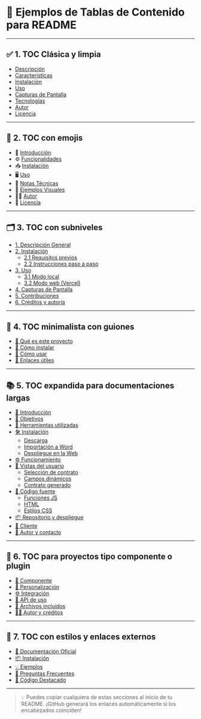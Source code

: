 # 🎯 Ejemplos de Tablas de Contenido para README

---

## ✅ 1. TOC Clásica y limpia

- [Descripción](#descripción)
- [Características](#características)
- [Instalación](#instalación)
- [Uso](#uso)
- [Capturas de Pantalla](#capturas-de-pantalla)
- [Tecnologías](#tecnologías)
- [Autor](#autor)
- [Licencia](#licencia)

---

## 🧭 2. TOC con emojis

- 📌 [Introducción](#introducción)
- ⚙️ [Funcionalidades](#funcionalidades)
- 📥 [Instalación](#instalación)
- 🖥️ [Uso](#uso)
- 🧠 [Notas Técnicas](#notas-técnicas)
- 📸 [Ejemplos Visuales](#ejemplos-visuales)
- 👨‍💻 [Autor](#autor)
- 🪪 [Licencia](#licencia)

---

## 🗂️ 3. TOC con subniveles

- [1. Descripción General](#1-descripción-general)
- [2. Instalación](#2-instalación)
  - [2.1 Requisitos previos](#21-requisitos-previos)
  - [2.2 Instrucciones paso a paso](#22-instrucciones-paso-a-paso)
- [3. Uso](#3-uso)
  - [3.1 Modo local](#31-modo-local)
  - [3.2 Modo web (Vercel)](#32-modo-web-vercel)
- [4. Capturas de Pantalla](#4-capturas-de-pantalla)
- [5. Contribuciones](#5-contribuciones)
- [6. Créditos y autoría](#6-créditos-y-autoría)

---

## 🎯 4. TOC minimalista con guiones

- [🔹 Qué es este proyecto](#-qué-es-este-proyecto)
- [🔧 Cómo instalar](#-cómo-instalar)
- [🚀 Cómo usar](#-cómo-usar)
- [📎 Enlaces útiles](#-enlaces-útiles)

---

## 📚 5. TOC expandida para documentaciones largas

- [📖 Introducción](#introducción)
- [🎯 Objetivos](#objetivos)
- [🧰 Herramientas utilizadas](#herramientas-utilizadas)
- [🛠️ Instalación](#instalación)
  - [Descarga](#descarga)
  - [Importación a Word](#importación-a-word)
  - [Despliegue en la Web](#despliegue-en-la-web)
- [⚙️ Funcionamiento](#funcionamiento)
- [📸 Vistas del usuario](#vistas-del-usuario)
  - [Selección de contrato](#selección-de-contrato)
  - [Campos dinámicos](#campos-dinámicos)
  - [Contrato generado](#contrato-generado)
- [🧪 Código fuente](#código-fuente)
  - [Funciones JS](#funciones-js)
  - [HTML](#html)
  - [Estilos CSS](#estilos-css)
- [📦 Repositorio y despliegue](#repositorio-y-despliegue)
- [👤 Cliente](#cliente)
- [🧠 Autor y contacto](#autor-y-contacto)

---

## 🧩 6. TOC para proyectos tipo componente o plugin

- [🔔 Componente](#componente)
- [🎨 Personalización](#personalización)
- [⚙️ Integración](#integración)
- [💬 API de uso](#api-de-uso)
- [📂 Archivos incluidos](#archivos-incluidos)
- [👨‍💻 Autor y créditos](#autor-y-créditos)

---

## 🧪 7. TOC con estilos y enlaces externos

- [📘 Documentación Oficial](https://docs.microsoft.com/en-us/office/dev/add-ins/)
- [📦 Instalación](#instalación)
- [💡 Ejemplos](#ejemplos)
- [💬 Preguntas Frecuentes](#preguntas-frecuentes)
- [🧠 Código Destacado](#código-destacado)

---

> 💡 Puedes copiar cualquiera de estas secciones al inicio de tu README. ¡GitHub generará los enlaces automáticamente si los encabezados coinciden!

